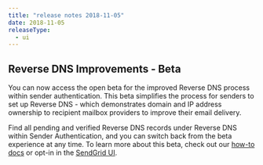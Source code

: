 ```yaml
---
title: "release notes 2018-11-05"
date: 2018-11-05
releaseType:
  - ui
---
```


## Reverse DNS Improvements - Beta

You can now access the open beta for the improved Reverse DNS process within sender authentication. This beta simplifies the process for senders to set up Reverse DNS - which demonstrates domain and IP address ownership to recipient mailbox providers to improve their email delivery. 

Find all pending and verified Reverse DNS records under Reverse DNS within Sender Authentication, and you can switch back from the beta experience at any time. To learn more about this beta, check out our [how-to docs](https://sendgrid.com/docs/ui/account-and-settings/reverse-dns/) or opt-in in the [SendGrid UI](https://app.sendgrid.com/settings/sender_auth/reverse_dns/beta).